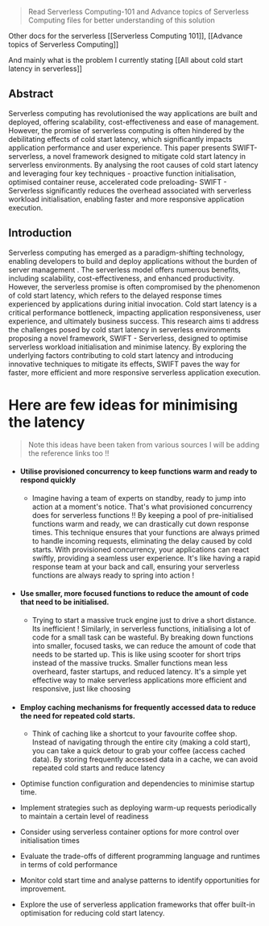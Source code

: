 > Read Serverless Computing-101 and Advance topics of Serverless Computing files for better understanding of this solution

Other docs for the serverless [[Serverless Computing 101]], [[Advance topics of Serverless Computing]]

And mainly what is the problem I currently stating [[All about cold start latency in serverless]]
## Abstract 
Serverless computing has revolutionised the way applications are built and deployed, offering scalability, cost-effectiveness and ease of management. However, the promise of serverless computing is often hindered by the debilitating effects of cold start latency, which significantly impacts application performance and user experience. This paper presents SWIFT-serverless, a novel framework designed to mitigate cold start latency in serverless environments. By analysing the root causes of cold start latency and leveraging four key techniques - proactive function initialisation, optimised container reuse, accelerated code preloading- SWIFT - Serverless significantly reduces the overhead associated with serverless workload initialisation, enabling faster and more responsive application execution.

## Introduction
Serverless computing has emerged as a paradigm-shifting technology, enabling developers to build and deploy applications without the burden of server management . The serverless model offers numerous benefits, including scalability, cost-effectiveness, and enhanced productivity. However, the serverless promise is often compromised by the phenomenon of cold start latency, which refers to the delayed response times experienced by applications during initial invocation. Cold start latency is a critical performance bottleneck, impacting application responsiveness, user experience, and ultimately business success. This research aims ti address the challenges posed by cold start latency in serverless environments proposing a novel framework, SWIFT - Serverless, designed to optimise serverless workload initialisation and minimise latency. By exploring the underlying factors contributing to cold start latency and introducing innovative techniques to mitigate its effects, SWIFT paves the way for faster, more efficient and more responsive serverless application execution.

# Here are few ideas for minimising the latency

> Note this ideas have been taken from various sources I will be adding the reference links too !!

- #### Utilise provisioned concurrency to keep functions warm and ready to respond quickly
	- Imagine having a team of experts on standby, ready to jump into action at a moment's notice. That's what provisioned concurrency does for serverless functions !! By keeping a pool of pre-initialised functions warm and ready, we can drastically cut down response times. This technique ensures that your functions are always primed to handle incoming requests, eliminating the delay caused by cold starts. With provisioned concurrency, your applications can react swiftly, providing a seamless user experience. It's like having a rapid response team at your back and call, ensuring your serverless functions are always ready to spring into action ! 
	
- #### Use smaller, more focused functions to reduce the amount of code that need to be initialised.
	- Trying to start a massive truck engine just to drive a short distance. Its inefficient ! Similarly, in serverless functions, initialising a lot of code for a small task can be wasteful. By breaking down functions into smaller, focused tasks, we can reduce the amount of code that needs to be started up. This is like using scooter for short trips instead of the massive trucks. Smaller functions mean less overheard, faster startups, and reduced latency. It's a simple yet effective way to make serverless applications more efficient and responsive, just like choosing
	
- #### Employ caching mechanisms for frequently accessed data to reduce the need for repeated cold starts. 
	- Think of caching like a shortcut to your favourite coffee shop. Instead of navigating through the entire city (making a cold start), you can take a quick detour to grab your coffee (access cached data). By storing frequently accessed data in a cache, we can avoid repeated cold starts and reduce latency
- Optimise function configuration and dependencies to minimise startup time.
- Implement strategies such as deploying warm-up requests periodically to maintain a certain level of readiness
- Consider using serverless container options for more control over initialisation times 
- Evaluate the trade-offs of different programming language and runtimes in terms of cold performance
- Monitor cold start time and analyse patterns to identify opportunities for improvement.
- Explore the use of serverless application frameworks that offer built-in optimisation for reducing cold start latency. 